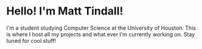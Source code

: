 # Hello! I'm Matt Tindall!
I'm a student studying Computer Science at the University of Houston. This is where I host all my projects and what ever I'm currently working on. Stay tuned for cool stuff!
